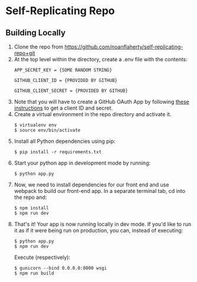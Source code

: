 # Self-Replicating Repo




## Building Locally

1. Clone the repo from <https://github.com/noanflaherty/self-replicating-repo+git>
2. At the top level within the directory, create a .env file with the contents:
   ```
   APP_SECRET_KEY = {SOME RANDOM STRING}

   GITHUB_CLIENT_ID = {PROVIDED BY GITHUB}

   GITHUB_CLIENT_SECRET = {PROVIDED BY GITHUB}
   ```
3. Note that you will have to create a GitHub OAuth App by following [these instructions](https://developer.github.com/apps/building-oauth-apps/creating-an-oauth-app/) to get a client ID and secret.
4. Create a virtual environment in the repo directory and activate it.
   ```
   $ virtualenv env
   $ source env/bin/activate
   ```
5. Install all Python dependencies using pip:
   ```
   $ pip install -r requirements.txt
   ```
6. Start your python app in development mode by running:
   ```
   $ python app.py
   ```
7. Now, we need to install dependencies for our front end and use webpack to build our front-end app. In a separate terminal tab, cd into the repo and:
   ```
   $ npm install
   $ npm run dev
   ```
8. That's it! Your app is now running locally in dev mode. If you'd like to run it as if it were being run on production, you can, instead of executing:
   ```
   $ python app.py
   $ npm run dev
   ```
   Execute (respectively):
   ```
   $ gunicorn --bind 0.0.0.0:8000 wsgi
   $ npm run build
   ```
